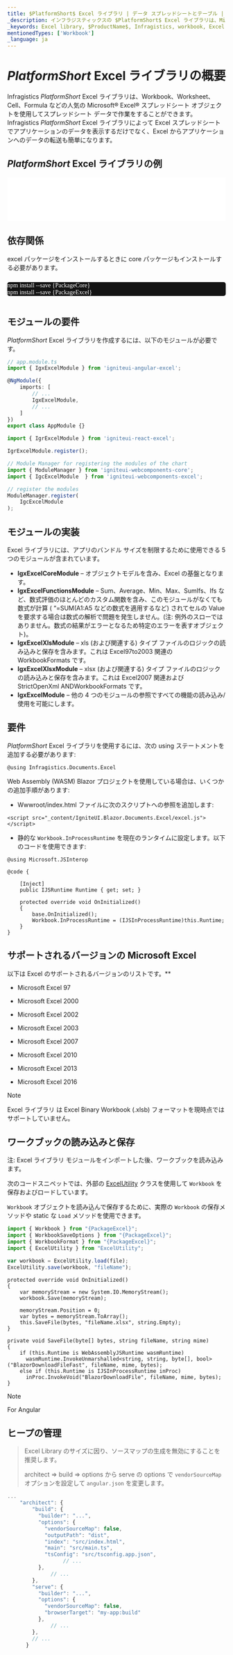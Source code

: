 ```yaml
---
title: $PlatformShort$ Excel ライブラリ | データ スプレッドシートとテーブル | インフラジスティックス
_description: インフラジスティックスの $PlatformShort$ Excel ライブラリは、Microsoft Excel 機能を使用してスプレッドシート データを使用した作業が可能になります。$ProductName$ Excel ライブラリを使用して Excel からアプリケーションにデータを簡単に転送できる方法について説明します。
_keywords: Excel library, $ProductName$, Infragistics, workbook, Excel ライブラリ, ワークブック, インフラジスティックス
mentionedTypes: ['Workbook']
_language: ja
---
```

# $PlatformShort$ Excel ライブラリの概要

Infragistics $PlatformShort$ Excel ライブラリは、Workbook、Worksheet、Cell、Formula などの人気の Microsoft® Excel® スプレッドシート オブジェクトを使用してスプレッドシート データで作業をすることができます。Infragistics $PlatformShort$ Excel ライブラリによって Excel スプレッドシートでアプリケーションのデータを表示するだけでなく、Excel からアプリケーションへのデータの転送も簡単になります。

## $PlatformShort$ Excel ライブラリの例

<div class="sample-container loading" style="height: 100px">
    <iframe id="excel-library-overview-sample-iframe" src='{environment:dvDemosBaseUrl}/excel/excel-library-overview' width="100%" height="100%" seamless frameBorder="0" onload="onXPlatSampleIframeContentLoaded(this);" alt="$PlatformShort$ Excel ライブラリの例"></iframe>
</div>
<sample-button src="excel/excel-library/overview"></sample-button>


<div class="divider--half"></div>

<!-- Angular, React, WebComponents -->
## 依存関係
excel パッケージをインストールするときに core パッケージもインストールする必要があります。

<pre style="background:#141414;color:white;display:inline-block;padding:16x;margin-top:10px;font-family:'Consolas';border-radius:5px;width:100%">
npm install --save {PackageCore}
npm install --save {PackageExcel}
</pre>

## モジュールの要件

$PlatformShort$ Excel ライブラリを作成するには、以下のモジュールが必要です。

```ts
// app.module.ts
import { IgxExcelModule } from 'igniteui-angular-excel';

@NgModule({
    imports: [
        // ...
        IgxExcelModule,
        // ...
    ]
})
export class AppModule {}
```

```ts
import { IgrExcelModule } from 'igniteui-react-excel';

IgrExcelModule.register();
```

```ts
// Module Manager for registering the modules of the chart
import { ModuleManager } from 'igniteui-webcomponents-core';
import { IgcExcelModule  } from 'igniteui-webcomponents-excel';

// register the modules
ModuleManager.register(
    IgcExcelModule
);
```
## モジュールの実装

Excel ライブラリには、アプリのバンドル サイズを制限するために使用できる 5 つのモジュールが含まれています。

-	**IgxExcelCoreModule** – オブジェクトモデルを含み、Excel の基盤となります。
-	**IgxExcelFunctionsModule** – Sum、Average、Min、Max、SumIfs、Ifs など、数式評価のほとんどのカスタム関数を含み、このモジュールがなくても数式が計算 ( “=SUM(A1:A5 などの数式を適用するなど) されてセルの Value を要求する場合は数式の解析で問題を発生しません。(注: 例外のスローではありません。数式の結果がエラーとなるため特定のエラーを表すオブジェクト)。
-	**IgxExcelXlsModule** – xls (および関連する) タイプ ファイルのロジックの読み込みと保存を含みます。これは Excel97to2003 関連の WorkbookFormats です。
-	**IgxExcelXlsxModule** – xlsx (および関連する) タイプ ファイルのロジックの読み込みと保存を含みます。これは Excel2007 関連および StrictOpenXml ANDWorkbookFormats です。
-	**IgxExcelModule** – 他の 4 つのモジュールの参照ですべての機能の読み込み/使用を可能にします。

<!-- end: Angular, React, WebComponents -->

<!-- Blazor -->

## 要件

$PlatformShort$ Excel ライブラリを使用するには、次の using ステートメントを追加する必要があります:

```razor
@using Infragistics.Documents.Excel
```

Web Assembly (WASM) Blazor プロジェクトを使用している場合は、いくつかの追加手順があります:

- Wwwroot/index.html ファイルに次のスクリプトへの参照を追加します:

```razor
<script src="_content/IgniteUI.Blazor.Documents.Excel/excel.js"></script>
```

- 静的な `Workbook.InProcessRuntime` を現在のランタイムに設定します。以下のコードを使用できます:

```razor
@using Microsoft.JSInterop

@code {

    [Inject]
    public IJSRuntime Runtime { get; set; }

    protected override void OnInitialized()
    {
        base.OnInitialized();
        Workbook.InProcessRuntime = (IJSInProcessRuntime)this.Runtime;        
    }
}
```

<!-- end: Blazor -->

## サポートされるバージョンの Microsoft Excel
以下は Excel のサポートされるバージョンのリストです。**

-  Microsoft Excel 97

-  Microsoft Excel 2000

-  Microsoft Excel 2002

-  Microsoft Excel 2003

-  Microsoft Excel 2007

-  Microsoft Excel 2010

-  Microsoft Excel 2013

-  Microsoft Excel 2016

> [!NOTE]
> Excel ライブラリ は Excel Binary Workbook (.xlsb) フォーマットを現時点ではサポートしていません。

## ワークブックの読み込みと保存
注: Excel ライブラリ モジュールをインポートした後、ワークブックを読み込みます。

<!-- Angular, React, WebComponents -->

次のコードスニペットでは、外部の [ExcelUtility](excel-utility.md) クラスを使用して `Workbook` を保存およびロードしています。

<!-- end: Angular, React, WebComponents -->

`Workbook` オブジェクトを読み込んで保存するために、実際の `Workbook` の保存メソッドや static な `Load` メソッドを使用できます。

```ts
import { Workbook } from "{PackageExcel}";
import { WorkbookSaveOptions } from "{PackageExcel}";
import { WorkbookFormat } from "{PackageExcel}";
import { ExcelUtility } from "ExcelUtility";

var workbook = ExcelUtility.load(file);
ExcelUtility.save(workbook, "fileName");
```

```razor
protected override void OnInitialized()
{
    var memoryStream = new System.IO.MemoryStream();
    workbook.Save(memoryStream);

    memoryStream.Position = 0;
    var bytes = memoryStream.ToArray();
    this.SaveFile(bytes, "fileName.xlsx", string.Empty);
}

private void SaveFile(byte[] bytes, string fileName, string mime)
{
    if (this.Runtime is WebAssemblyJSRuntime wasmRuntime)
      wasmRuntime.InvokeUnmarshalled<string, string, byte[], bool>("BlazorDownloadFileFast", fileName, mime, bytes);
    else if (this.Runtime is IJSInProcessRuntime inProc)
      inProc.InvokeVoid("BlazorDownloadFile", fileName, mime, bytes);
}
```

>[!NOTE]
>For Angular
><div class="divider--half"></div>
>
## ヒープの管理
>
>Excel Library のサイズに因り、ソースマップの生成を無効にすることを推奨します。
>
>architect => build => options から serve の options で `vendorSourceMap` オプションを設定して `angular.json` を変更します。
>
```ts
...
    "architect": {
        "build": {
          "builder": "...",
          "options": {
            "vendorSourceMap": false,
            "outputPath": "dist",
            "index": "src/index.html",
            "main": "src/main.ts",
            "tsConfig": "src/tsconfig.app.json",
                  // ...
          },
              // ...
        },
        "serve": {
          "builder": "...",
          "options": {
            "vendorSourceMap": false,
            "browserTarget": "my-app:build"
          },
              // ...
        },
        // ...
      }
```
>
<!-- -->